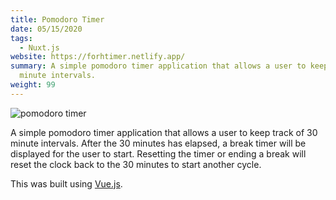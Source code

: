 ```yaml
---
title: Pomodoro Timer
date: 05/15/2020
tags:
  - Nuxt.js
website: https://forhtimer.netlify.app/
summary: A simple pomodoro timer application that allows a user to keep track of 30
  minute intervals.
weight: 99
---
```


![pomodoro timer](/static/images/content/screen-shot-2020-05-15-at-4.37.03-pm.png)

A simple pomodoro timer application that allows a user to keep track of 30 minute intervals. After the 30 minutes has elapsed, a break timer will be displayed for the user to start. Resetting the timer or ending a break will reset the clock back to the 30 minutes to start another cycle.

This was built using [Vue.js](https://vuejs.org/).
